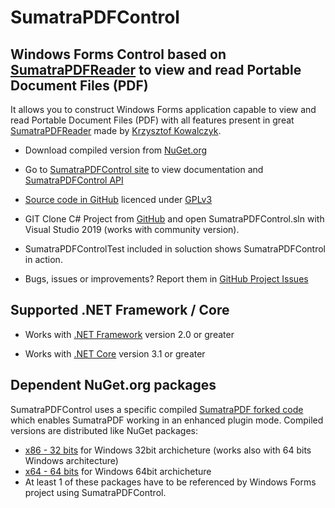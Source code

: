 # SumatraPDFControl

## Windows Forms Control based on [SumatraPDFReader](https://www.sumatrapdfreader.org/) to view and read Portable Document Files (PDF)

It allows you to construct Windows Forms application capable to view and read Portable Document Files (PDF) with all features present in great [SumatraPDFReader](https://www.sumatrapdfreader.org/) made by [Krzysztof Kowalczyk](https://blog.kowalczyk.info/). 

* Download compiled version from [NuGet.org](https://www.nuget.org/packages/SumatraPDFControl/)

* Go to [SumatraPDFControl site](https://sumatrapdfcontrol.mcmonteiro.net) to view documentation 
and [SumatraPDFControl API](https://sumatrapdfcontrol.mcmonteiro.net/api/SumatraPDF.html)

* [Source code in GitHub](https://github.com/marcoscmonteiro/sumatrapdfcontrol) licenced under [GPLv3](https://github.com/marcoscmonteiro/SumatraPDFControl/blob/master/LICENSE)

* GIT Clone C# Project from [GitHub](https://github.com/marcoscmonteiro/sumatrapdfcontrol) and open SumatraPDFControl.sln with Visual Studio 2019 (works with community version).
 * SumatraPDFControlTest included in soluction shows SumatraPDFControl in action.
 * Bugs, issues or improvements? Report them in [GitHub Project Issues](https://github.com/marcoscmonteiro/SumatraPDFControl/issues)
 
## Supported .NET Framework / Core

* Works with [.NET Framework](https://dotnet.microsoft.com/download/dotnet-framework) version 2.0 or greater

* Works with [.NET Core](https://dotnet.microsoft.com/download/dotnet) version 3.1 or greater

## Dependent NuGet.org packages

SumatraPDFControl uses a specific compiled [SumatraPDF forked code](https://github.com/marcoscmonteiro/sumatrapdf) 
which enables SumatraPDF working in an enhanced plugin mode. Compiled versions are distributed like NuGet packages:

* [x86 - 32 bits](https://www.nuget.org/packages/SumatraPDF.PluginMode.x86) for Windows 32bit archicheture (works also with 64 bits Windows architecture)
* [x64 - 64 bits](https://www.nuget.org/packages/SumatraPDF.PluginMode.x64) for Windows 64bit archicheture
* At least 1 of these packages have to be referenced by Windows Forms project using SumatraPDFControl.
